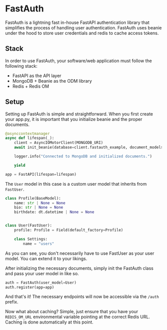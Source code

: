 # FastAuth

FastAuth is a lightning fast in-house FastAPI authentication library that simplifies the process of handling user authentication. FastAuth uses beanie under the hood to store user credentials and redis to cache access tokens.

## Stack

In order to use FastAuth, your software/web application must follow the following stack:

- FastAPI as the API layer
- MongoDB + Beanie as the ODM library
- Redis + Redis OM

## Setup

Setting up FastAuth is simple and straightforward. When you first create your app.py, it is important that you initialize beanie and the proper documents.

```py
@asynccontextmanager
async def lifespan(_):
    client = AsyncIOMotorClient(MONGODB_URI)
    await init_beanie(database=client.fastauth_example, document_models=[User])

    logger.info("Connected to MongoDB and initialized documents.")

    yield

app = FastAPI(lifespan=lifespan)
```

The `User` model in this case is a custom user model that inherits from `FastUser`.

```py
class Profile(BaseModel):
    name: str | None = None
    bio: str | None = None
    birthdate: dt.datetime | None = None


class User(FastUser):
    profile: Profile = Field(default_factory=Profile)

    class Settings:
        name = "users"
```

As you can see, you don't necessarily have to use FastUser as your user model. You can extend it to your likings.

After initializing the necessary documents, simply init the FastAuth class and pass your user model in like so.

```py
auth = FastAuth(user_model=User)
auth.register(app=app)
```

And that's it! The necessary endpoints will now be accessible via the `/auth` prefix.

Now what about caching? Simple, just ensure that you have your `REDIS_OM_URL` environmental variable pointing at the correct Redis URL. Caching is done automatically at this point.
